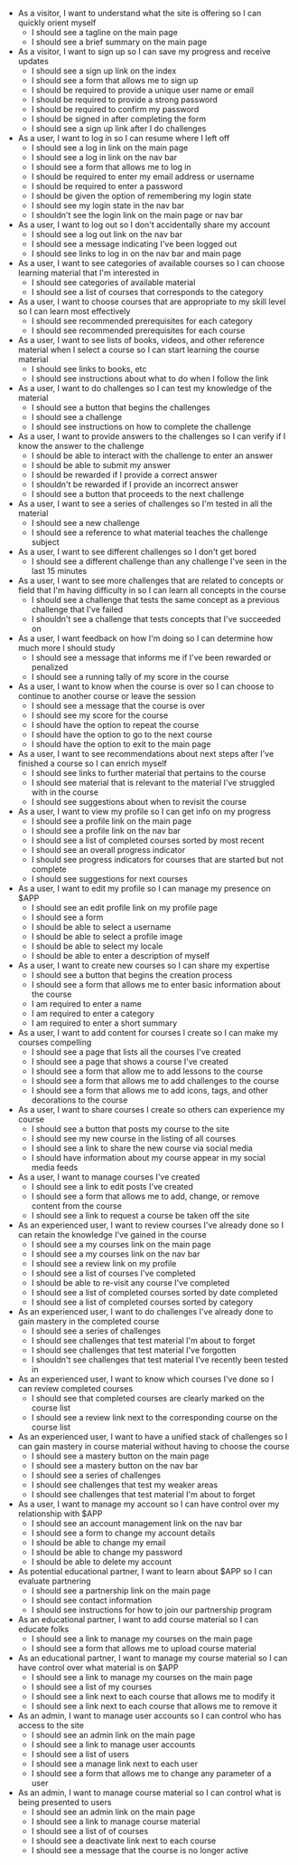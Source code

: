 
- As a visitor, I want to understand what the site is offering so I can quickly orient myself
  - I should see a tagline on the main page
  - I should see a brief summary on the main page
- As a visitor, I want to sign up so I can save my progress and receive updates
  - I should see a sign up link on the index
  - I should see a form that allows me to sign up
  - I should be required to provide a unique user name or email
  - I should be required to provide a strong password
  - I should be required to confirm my password
  - I should be signed in after completing the form
  - I should see a sign up link after I do challenges
- As a user, I want to log in so I can resume where I left off
  - I should see a log in link on the main page
  - I should see a log in link on the nav bar
  - I should see a form that allows me to log in
  - I should be required to enter my email address or username
  - I should be required to enter a password
  - I should be given the option of remembering my login state
  - I should see my login state in the nav bar
  - I shouldn't see the login link on the main page or nav bar
- As a user, I want to log out so I don't accidentally share my account
  - I should see a log out link on the nav bar
  - I should see a message indicating I've been logged out
  - I should see links to log in on the nav bar and main page
- As a user, I want to see categories of available courses so I can choose learning material that I'm interested in
  - I should see categories of available material
  - I should see a list of courses that corresponds to the category
- As a user, I want to choose courses that are appropriate to my skill level so I can learn most effectively
  - I should see recommended prerequisites for each category
  - I should see recommended prerequisites for each course
- As a user, I want to see lists of books, videos, and other reference material when I select a course so I can start learning the course material
  - I should see links to books, etc
  - I should see instructions about what to do when I follow the link
- As a user, I want to do challenges so I can test my knowledge of the material
  - I should see a button that begins the challenges
  - I should see a challenge
  - I should see instructions on how to complete the challenge
- As a user, I want to provide answers to the challenges so I can verify if I know the answer to the challenge
  - I should be able to interact with the challenge to enter an answer
  - I should be able to submit my answer
  - I should be rewarded if I provide a correct answer
  - I shouldn't be rewarded if I provide an incorrect answer
  - I should see a button that proceeds to the next challenge
- As a user, I want to see a series of challenges so I'm tested in all the material
  - I should see a new challenge
  - I should see a reference to what material teaches the challenge subject
- As a user, I want to see different challenges so I don't get bored
  - I should see a different challenge than any challenge I've seen in the last 15 minutes
- As a user, I want to see more challenges that are related to concepts or field that I'm having difficulty in so I can learn all concepts in the course
  - I should see a challenge that tests the same concept as a previous challenge that I've failed
  - I shouldn't see a challenge that tests concepts that I've succeeded on
- As a user, I want feedback on how I'm doing so I can determine how much more I should study
  - I should see a message that informs me if I've been rewarded or penalized
  - I should see a running tally of my score in the course
- As a user, I want to know when the course is over so I can choose to continue to another course or leave the session
  - I should see a message that the course is over
  - I should see my score for the course
  - I should have the option to repeat the course
  - I should have the option to go to the next course
  - I should have the option to exit to the main page
- As a user, I want to see recommendations about next steps after I've finished a course so I can enrich myself
  - I should see links to further material that pertains to the course
  - I should see material that is relevant to the material I've struggled with in the course
  - I should see suggestions about when to revisit the course
- As a user, I want to view my profile so I can get info on my progress
  - I should see a profile link on the main page
  - I should see a profile link on the nav bar
  - I should see a list of completed courses sorted by most recent
  - I should see an overall progress indicator
  - I should see progress indicators for courses that are started but not complete
  - I should see suggestions for next courses
- As a user, I want to edit my profile so I can manage my presence on $APP
  - I should see an edit profile link on my profile page
  - I should see a form
  - I should be able to select a username
  - I should be able to select a profile image
  - I should be able to select my locale
  - I should be able to enter a description of myself
- As a user, I want to create new courses so I can share my expertise
  - I should see a button that begins the creation process
  - I should see a form that allows me to enter basic information about the course
  - I am required to enter a name
  - I am required to enter a category
  - I am required to enter a short summary
- As a user, I want to add content for courses I create so I can make my courses compelling
  - I should see a page that lists all the courses I've created
  - I should see a page that shows a course I've created
  - I should see a form that allow me to add lessons to the course
  - I should see a form that allows me to add challenges to the course
  - I should see a form that allows me to add icons, tags, and other decorations to the course
- As a user, I want to share courses I create so others can experience my course
  - I should see a button that posts my course to the site
  - I should see my new course in the listing of all courses
  - I should see a link to share the new course via social media
  - I should have information about my course appear in my social media feeds
- As a user, I want to manage courses I've created
  - I should see a link to edit posts I've created
  - I should see a form that allows me to add, change, or remove content from the course
  - I should see a link to request a course be taken off the site
- As an experienced user, I want to review courses I've already done so I can retain the knowledge I've gained in the course
  - I should see a my courses link on the main page
  - I should see a my courses link on the nav bar
  - I should see a review link on my profile
  - I should see a list of courses I've completed
  - I should be able to re-visit any course I've completed
  - I should see a list of completed courses sorted by date completed
  - I should see a list of completed courses sorted by category
- As an experienced user, I want to do challenges I've already done to gain mastery in the completed course
  - I should see a series of challenges
  - I should see challenges that test material I'm about to forget
  - I should see challenges that test material I've forgotten
  - I shouldn't see challenges that test material I've recently been tested in
- As an experienced user, I want to know which courses I've done so I can review completed courses
  - I should see that completed courses are clearly marked on the course list
  - I should see a review link next to the corresponding course on the course list
- As an experienced user, I want to have a unified stack of challenges so I can gain mastery in course material without having to choose the course
  - I should see a mastery button on the main page
  - I should see a mastery button on the nav bar
  - I should see a series of challenges
  - I should see challenges that test my weaker areas
  - I should see challenges that test material I'm about to forget
- As a user, I want to manage my account so I can have control over my relationship with $APP
  - I should see an account management link on the nav bar
  - I should see a form to change my account details
  - I should be able to change my email
  - I should be able to change my password
  - I should be able to delete my account
- As potential educational partner, I want to learn about $APP so I can evaluate partnering
  - I should see a partnership link on the main page
  - I should see contact information
  - I should see instructions for how to join our partnership program
- As an educational partner, I want to add course material so I can educate folks
  - I should see a link to manage my courses on the main page
  - I should see a form that allows me to upload course material
- As an educational partner, I want to manage my course material so I can have control over what material is on $APP
  - I should see a link to manage my courses on the main page
  - I should see a list of my courses
  - I should see a link next to each course that allows me to modify it
  - I should see a link next to each course that allows me to remove it
- As an admin, I want to manage user accounts so I can control who has access to the site
  - I should see an admin link on the main page
  - I should see a link to manage user accounts
  - I should see a list of users
  - I should see a manage link next to each user
  - I should see a form that allows me to change any parameter of a user
- As an admin, I want to manage course material so I can control what is being presented to users
  - I should see an admin link on the main page
  - I should see a link to manage course material
  - I should see a list of of courses
  - I should see a deactivate link next to each course
  - I should see a message that the course is no longer active
